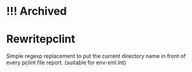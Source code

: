 # !!! Archived

# Rewritepclint

Simple regexp replacement to put the current directory name in front
of every pclint file report. (suitable for env-xml.lnt)
